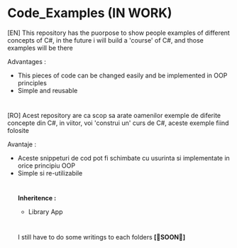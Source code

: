 # Code_Examples (IN WORK)

[EN] This repository has the puorpose to show people examples of different concepts of C#, in the future i will build a 'course' of C#, and those examples will be there

Advantages : 
  - This pieces of code can be changed easily and be implemented in OOP principles
  - Simple and reusable

#

[RO] Acest repository are ca scop sa arate oamenilor exemple de diferite concepte din C#, in viitor, voi 'construi un' curs de C#, aceste exemple fiind folosite

Avantaje :
  - Aceste snippeturi de cod pot fi schimbate cu usurinta si implementate in orice principiu OOP
  - Simple si re-utilizabile


#
<ul>
<b> Inheritence : </b>
<ul>
  <li> Library App </li>
</ul>

# 
  
I still have to do some writings to each folders <b> [🛑SOON🛑] </b>
